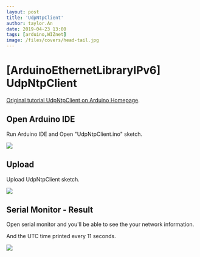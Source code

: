 ```yaml
---
layout: post
title: 'UdpNtpClient'
author: taylor.An
date: 2019-04-23 13:00
tags: [arduino,WIZnet]
image: /files/covers/head-tail.jpg
---
```


<a id="forkme" href="https://github.com/Wiznet/Ethernet/tree/IPv6"></a>

# [ArduinoEthernetLibraryIPv6] UdpNtpClient

[Original tutorial UdpNtpClient on Arduino Homepage](https://www.arduino.cc/en/Tutorial/UdpNtpClient).

## Open Arduino IDE

Run Arduino IDE and Open "UdpNtpClient.ino" sketch.

![](https://github.com/Wiznet/Ethernet/wiki/Jpg/IPv6/UdpNtpClient/1-IDE-Open.JPG)

## Upload

Upload UdpNtpClient sketch.

![](https://github.com/Wiznet/Ethernet/wiki/Jpg/IPv6/UdpNtpClient/2-IDE-Upload.JPG)

## Serial Monitor - Result

Open serial monitor and you'll be able to see the your network information.

And the UTC time printed every 11 seconds.

![](https://github.com/Wiznet/Ethernet/wiki/Jpg/IPv6/UdpNtpClient/3-Serial%20Monitor.JPG)

